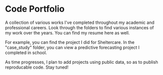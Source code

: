 # Code Portfolio
A collection of various works I've completed throughout my academic and professional careers. Look through the folders to find various instances of my work over the years. You can find my resume here as well.

For example, you can find the project I did for Sheltercare. In the "case_study" folder, you can view a predictive forecasting project I completed in school. 

As time progresses, I plan to add projects using public data, so as to publish reproducable code. Stay tuned!
